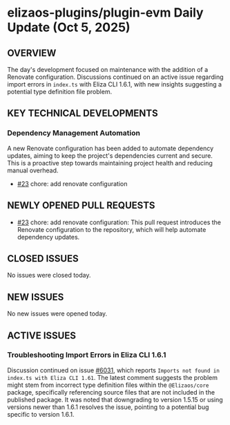 # elizaos-plugins/plugin-evm Daily Update (Oct 5, 2025)
## OVERVIEW 
The day's development focused on maintenance with the addition of a Renovate configuration. Discussions continued on an active issue regarding import errors in `index.ts` with Eliza CLI 1.6.1, with new insights suggesting a potential type definition file problem.

## KEY TECHNICAL DEVELOPMENTS

### Dependency Management Automation
A new Renovate configuration has been added to automate dependency updates, aiming to keep the project's dependencies current and secure. This is a proactive step towards maintaining project health and reducing manual overhead.
- [#23](https://github.com/elizaos-plugins/plugin-evm/pull/23) chore: add renovate configuration

## NEWLY OPENED PULL REQUESTS
- [#23](https://github.com/elizaos-plugins/plugin-evm/pull/23) chore: add renovate configuration: This pull request introduces the Renovate configuration to the repository, which will help automate dependency updates.

## CLOSED ISSUES
No issues were closed today.

## NEW ISSUES
No new issues were opened today.

## ACTIVE ISSUES

### Troubleshooting Import Errors in Eliza CLI 1.6.1
Discussion continued on issue [#6031](https://github.com/elizaos-plugins/plugin-evm/issues/6031), which reports `Imports not found in index.ts with Eliza CLI 1.61`. The latest comment suggests the problem might stem from incorrect type definition files within the `@Elizaos/core` package, specifically referencing source files that are not included in the published package. It was noted that downgrading to version 1.5.15 or using versions newer than 1.6.1 resolves the issue, pointing to a potential bug specific to version 1.6.1.